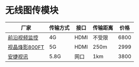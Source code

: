 # 无线图传模块

|厂家|传输方式|接口|传输距离|价格|
|---|---|---|---|---|
|[前沿视频监控](https://item.taobao.com/item.htm?id=530164814039&ali_refid=a3_430585_1006:1107531261:N:kFHrx0g1pM%2Fa2FKnKKcQpA%3D%3D:14f7a0f08a98d63a19de96a5784dced2&ali_trackid=1_14f7a0f08a98d63a19de96a5784dced2&spm=a230r.1.14.11#detail)|4G|HDMI|不受限|6800|
|[视晶烽影800FT](https://item.taobao.com/item.htm?id=594897413914&ali_refid=a3_430582_1006:1221130164:N:W7wSA5LmI3EP9KI%2FbphPCg%3D%3D:847884fc055d86c719674b2716f23f5c&ali_trackid=1_847884fc055d86c719674b2716f23f5c&spm=a230r.1.14.11#detail)|5G|HDMI|250m|2999|
|[安捷视讯](https://item.taobao.com/item.htm?id=568195323264&ali_refid=a3_430582_1006:1176140114:N:XCS8XKsV3PzGRa%2BfZgVSpg%3D%3D:066db64a7b3876b2d60da7c79cfaefdf&ali_trackid=1_066db64a7b3876b2d60da7c79cfaefdf&spm=a230r.1.14.1#detail)|5.8G|网口|1km|3800|